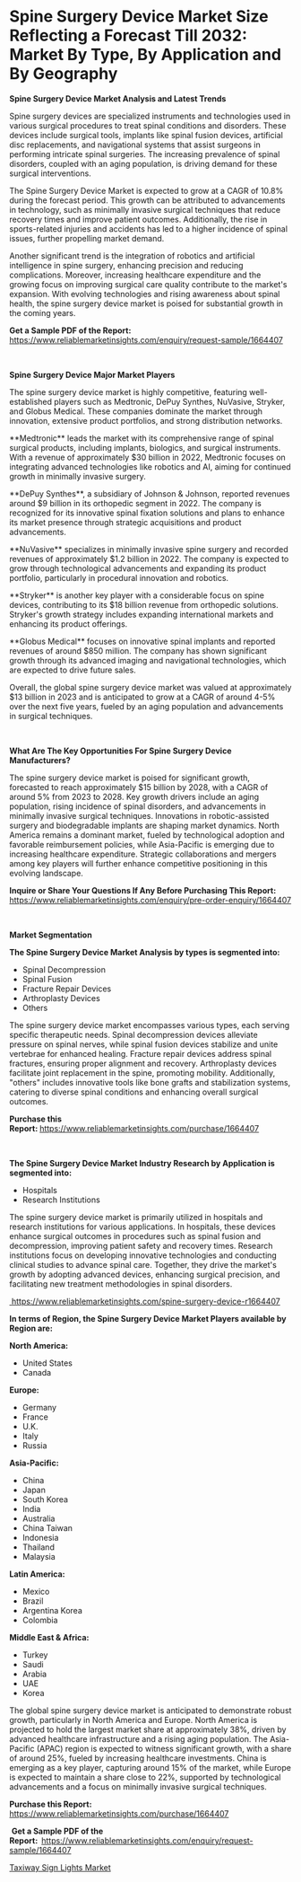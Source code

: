 <p><h1>Spine Surgery Device Market Size Reflecting a Forecast Till 2032: Market By Type, By Application and By Geography</h1></p><p><strong>Spine Surgery Device Market Analysis and Latest Trends</strong></p>
<p><p>Spine surgery devices are specialized instruments and technologies used in various surgical procedures to treat spinal conditions and disorders. These devices include surgical tools, implants like spinal fusion devices, artificial disc replacements, and navigational systems that assist surgeons in performing intricate spinal surgeries. The increasing prevalence of spinal disorders, coupled with an aging population, is driving demand for these surgical interventions.</p><p>The Spine Surgery Device Market is expected to grow at a CAGR of 10.8% during the forecast period. This growth can be attributed to advancements in technology, such as minimally invasive surgical techniques that reduce recovery times and improve patient outcomes. Additionally, the rise in sports-related injuries and accidents has led to a higher incidence of spinal issues, further propelling market demand. </p><p>Another significant trend is the integration of robotics and artificial intelligence in spine surgery, enhancing precision and reducing complications. Moreover, increasing healthcare expenditure and the growing focus on improving surgical care quality contribute to the market's expansion. With evolving technologies and rising awareness about spinal health, the spine surgery device market is poised for substantial growth in the coming years.</p></p>
<p><strong>Get a Sample PDF of the Report:&nbsp;</strong> <a href="https://www.reliablemarketinsights.com/enquiry/request-sample/1664407?utm_campaign=3033&utm_medium=2&utm_source=Github&utm_content=ia&utm_term=23032025&utm_id=spine-surgery-device">https://www.reliablemarketinsights.com/enquiry/request-sample/1664407</a></p>
<p>&nbsp;</p>
<p><strong>Spine Surgery Device Major Market Players</strong></p>
<p><p>The spine surgery device market is highly competitive, featuring well-established players such as Medtronic, DePuy Synthes, NuVasive, Stryker, and Globus Medical. These companies dominate the market through innovation, extensive product portfolios, and strong distribution networks.</p><p>**Medtronic** leads the market with its comprehensive range of spinal surgical products, including implants, biologics, and surgical instruments. With a revenue of approximately $30 billion in 2022, Medtronic focuses on integrating advanced technologies like robotics and AI, aiming for continued growth in minimally invasive surgery.</p><p>**DePuy Synthes**, a subsidiary of Johnson & Johnson, reported revenues around $9 billion in its orthopedic segment in 2022. The company is recognized for its innovative spinal fixation solutions and plans to enhance its market presence through strategic acquisitions and product advancements.</p><p>**NuVasive** specializes in minimally invasive spine surgery and recorded revenues of approximately $1.2 billion in 2022. The company is expected to grow through technological advancements and expanding its product portfolio, particularly in procedural innovation and robotics.</p><p>**Stryker** is another key player with a considerable focus on spine devices, contributing to its $18 billion revenue from orthopedic solutions. Stryker's growth strategy includes expanding international markets and enhancing its product offerings.</p><p>**Globus Medical** focuses on innovative spinal implants and reported revenues of around $850 million. The company has shown significant growth through its advanced imaging and navigational technologies, which are expected to drive future sales.</p><p>Overall, the global spine surgery device market was valued at approximately $13 billion in 2023 and is anticipated to grow at a CAGR of around 4-5% over the next five years, fueled by an aging population and advancements in surgical techniques.</p></p>
<p>&nbsp;</p>
<p><strong>What Are The Key Opportunities For Spine Surgery Device Manufacturers?</strong></p>
<p><p>The spine surgery device market is poised for significant growth, forecasted to reach approximately $15 billion by 2028, with a CAGR of around 5% from 2023 to 2028. Key growth drivers include an aging population, rising incidence of spinal disorders, and advancements in minimally invasive surgical techniques. Innovations in robotic-assisted surgery and biodegradable implants are shaping market dynamics. North America remains a dominant market, fueled by technological adoption and favorable reimbursement policies, while Asia-Pacific is emerging due to increasing healthcare expenditure. Strategic collaborations and mergers among key players will further enhance competitive positioning in this evolving landscape.</p></p>
<p><strong>Inquire or Share Your Questions If Any Before Purchasing This Report:</strong> <a href="https://www.reliablemarketinsights.com/enquiry/pre-order-enquiry/1664407?utm_campaign=3033&utm_medium=2&utm_source=Github&utm_content=ia&utm_term=23032025&utm_id=spine-surgery-device">https://www.reliablemarketinsights.com/enquiry/pre-order-enquiry/1664407</a></p>
<p>&nbsp;</p>
<p><strong>Market Segmentation</strong></p>
<p><strong>The Spine Surgery Device Market Analysis by types is segmented into:</strong></p>
<p><ul><li>Spinal Decompression</li><li>Spinal Fusion</li><li>Fracture Repair Devices</li><li>Arthroplasty Devices</li><li>Others</li></ul></p>
<p><p>The spine surgery device market encompasses various types, each serving specific therapeutic needs. Spinal decompression devices alleviate pressure on spinal nerves, while spinal fusion devices stabilize and unite vertebrae for enhanced healing. Fracture repair devices address spinal fractures, ensuring proper alignment and recovery. Arthroplasty devices facilitate joint replacement in the spine, promoting mobility. Additionally, "others" includes innovative tools like bone grafts and stabilization systems, catering to diverse spinal conditions and enhancing overall surgical outcomes.</p></p>
<p><strong>Purchase this Report:&nbsp;</strong><a href="https://www.reliablemarketinsights.com/purchase/1664407?utm_campaign=3033&utm_medium=2&utm_source=Github&utm_content=ia&utm_term=23032025&utm_id=spine-surgery-device">https://www.reliablemarketinsights.com/purchase/1664407</a></p>
<p>&nbsp;</p>
<p><strong>The Spine Surgery Device Market Industry Research by Application is segmented into:</strong></p>
<p><ul><li>Hospitals</li><li>Research Institutions</li></ul></p>
<p><p>The spine surgery device market is primarily utilized in hospitals and research institutions for various applications. In hospitals, these devices enhance surgical outcomes in procedures such as spinal fusion and decompression, improving patient safety and recovery times. Research institutions focus on developing innovative technologies and conducting clinical studies to advance spinal care. Together, they drive the market's growth by adopting advanced devices, enhancing surgical precision, and facilitating new treatment methodologies in spinal disorders.</p></p>
<p><a href="https://www.reliablemarketinsights.com/spine-surgery-device-r1664407?utm_campaign=3033&utm_medium=2&utm_source=Github&utm_content=ia&utm_term=23032025&utm_id=spine-surgery-device">&nbsp;https://www.reliablemarketinsights.com/spine-surgery-device-r1664407</a></p>
<p><strong>In terms of Region, the Spine Surgery Device Market Players available by Region are:</strong></p>
<p>
    <p> <strong> North America: </strong>
        <ul>
            <li>United States</li>
            <li>Canada</li>
        </ul>
        </p> 
    <p> <strong> Europe: </strong>
        <ul>
            <li>Germany</li>
            <li>France</li>
            <li>U.K.</li>
            <li>Italy</li>
            <li>Russia</li>
        </ul>
        </p> 
    <p> <strong> Asia-Pacific: </strong>
        <ul>
            <li>China</li>
            <li>Japan</li>
            <li>South Korea</li>
            <li>India</li>
            <li>Australia</li>
            <li>China Taiwan</li>
            <li>Indonesia</li>
            <li>Thailand</li>
            <li>Malaysia</li>
        </ul>
        </p> 
    <p> <strong> Latin America: </strong>
        <ul>
            <li>Mexico</li>
            <li>Brazil</li>
            <li>Argentina Korea</li>
            <li>Colombia</li>
        </ul>
        </p> 
    <p> <strong> Middle East & Africa: </strong>
        <ul>
            <li>Turkey</li>
            <li>Saudi</li>
            <li>Arabia</li>
            <li>UAE</li>
            <li>Korea</li>
        </ul>
    </p>
    </p>
<p><p>The global spine surgery device market is anticipated to demonstrate robust growth, particularly in North America and Europe. North America is projected to hold the largest market share at approximately 38%, driven by advanced healthcare infrastructure and a rising aging population. The Asia-Pacific (APAC) region is expected to witness significant growth, with a share of around 25%, fueled by increasing healthcare investments. China is emerging as a key player, capturing around 15% of the market, while Europe is expected to maintain a share close to 22%, supported by technological advancements and a focus on minimally invasive surgical techniques.</p></p>
<p><strong>Purchase this Report: </strong><a href="https://www.reliablemarketinsights.com/purchase/1664407?utm_campaign=3033&utm_medium=2&utm_source=Github&utm_content=ia&utm_term=23032025&utm_id=spine-surgery-device">https://www.reliablemarketinsights.com/purchase/1664407</a></p>
<p>&nbsp;<strong>Get a Sample PDF of the Report:&nbsp;&nbsp;</strong><a href="https://www.reliablemarketinsights.com/enquiry/request-sample/1664407?utm_campaign=3033&utm_medium=2&utm_source=Github&utm_content=ia&utm_term=23032025&utm_id=spine-surgery-device">https://www.reliablemarketinsights.com/enquiry/request-sample/1664407</a></p>
<p><strong></strong></p>
<p><p><a href="https://github.com/alasmyayock/Market-Research-Report-List-1/blob/main/taxiway-sign-lights-market.md?utm_campaign=3033&utm_medium=2&utm_source=Github&utm_content=ia&utm_term=23032025&utm_id=spine-surgery-device">Taxiway Sign Lights Market</a></p></p>